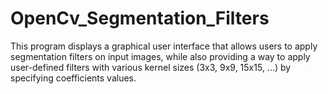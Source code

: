 # OpenCv_Segmentation_Filters

This program displays a graphical user interface that allows users to apply segmentation filters on input images, while also providing a way to apply user-defined filters with various kernel sizes (3x3, 9x9, 15x15, ...) by specifying coefficients values.
